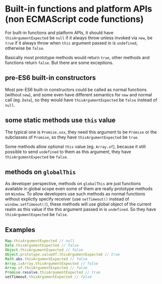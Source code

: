 # Built-in functions and platform APIs (non ECMAScript code functions)

For built-in functions and platform APIs, it should have `thisArgumentExpected` be `null` if it always throw unless invoked via `new`, be `true` if it always throw when `this` argument passed in is `undefined`, otherwise be `false`.

Basically most prototype methods would return `true`, other methods and functions return `false`. But there are some exceptions.

## pre-ES6 built-in constructors

Most pre-ES6 built-in constructors could be called as normal functions (without `new`), and some even have different semantics for `new` and normal call (eg. `Date`), so they would have
`thisArgumentExpected` be `false` instead of `null`.

## some static methods use `this` value

The typical one is `Promise.xxx`, they need this argument to be `Promise` or the subclasses of `Promise`, so they have `thisArgumentExpected` be `true`.

Some methods allow optional `this` value (eg. `Array.of`), because it still possible to send `undefined` to them as this argument, they have `thisArgumentExpected` be `false`.

## methods on `globalThis`

As developer perspective, methods on `globalThis` are just functions available in global scope even some of them are really prototype methods on `Window`. To allow developers use such methods as normal functions without explictly specify receiver (use `setTimeout()` instead of `window.setTimeout()`), these methods will use global object of the current realm as this value if the this argument passed in is `undefined`. So they have `thisArgumentExpected` be `false`.

## Examples

```js
Map.thisArgumentExpected // null
Date.thisArgumentExpected // false
Object.thisArgumentExpected // false
Object.prototype.valueOf.thisArgumentExpected // true
Math.abs.thisArgumentExpected // false
Array.isArray.thisArgumentExpected // false
Array.of.thisArgumentExpected // false
Promise.resolve.thisArgumentExpected // true
setTimeout.thisArgumentExpected // false
```

